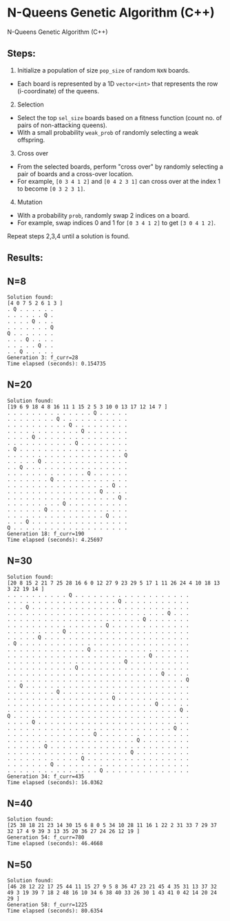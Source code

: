 # N-Queens Genetic Algorithm (C++)
N-Queens Genetic Algorithm (C++)

## Steps:
1) Initialize a population of size `pop_size` of random `N`x`N` boards.
- Each board is represented by a 1D `vector<int>` that represents the row (i-coordinate) of the queens.

2) Selection
- Select the top `sel_size` boards based on a fitness function (count no. of pairs of non-attacking queens).
- With a small probability `weak_prob` of randomly selecting a weak offspring.

3) Cross over
- From the selected boards, perform "cross over" by randomly selecting a pair of boards and a cross-over location.
- For example, `[0 3 4 1 2]` and `[0 4 2 3 1]` can cross over at the index 1 to become `[0 3 2 3 1]`.

4) Mutation

- With a probability `prob`, randomly swap 2 indices on a board.
- For example, swap indices 0 and 1 for `[0 3 4 1 2]` to get `[3 0 4 1 2]`.

Repeat steps 2,3,4 until a solution is found.

## Results:

## N=8
```
Solution found:
[4 0 7 5 2 6 1 3 ]
. Q . . . . . . 
. . . . . . Q . 
. . . . Q . . . 
. . . . . . . Q 
Q . . . . . . . 
. . . Q . . . . 
. . . . . Q . . 
. . Q . . . . . 
Generation 3: f_curr=28
Time elapsed (seconds): 0.154735
```

## N=20
```
Solution found:
[19 6 9 18 4 8 16 11 1 15 2 5 3 10 0 13 17 12 14 7 ]
. . . . . . . . . . . . . . Q . . . . . 
. . . . . . . . Q . . . . . . . . . . . 
. . . . . . . . . . Q . . . . . . . . . 
. . . . . . . . . . . . Q . . . . . . . 
. . . . Q . . . . . . . . . . . . . . . 
. . . . . . . . . . . Q . . . . . . . . 
. Q . . . . . . . . . . . . . . . . . . 
. . . . . . . . . . . . . . . . . . . Q 
. . . . . Q . . . . . . . . . . . . . . 
. . Q . . . . . . . . . . . . . . . . . 
. . . . . . . . . . . . . Q . . . . . . 
. . . . . . . Q . . . . . . . . . . . . 
. . . . . . . . . . . . . . . . . Q . . 
. . . . . . . . . . . . . . . Q . . . . 
. . . . . . . . . . . . . . . . . . Q . 
. . . . . . . . . Q . . . . . . . . . . 
. . . . . . Q . . . . . . . . . . . . . 
. . . . . . . . . . . . . . . . Q . . . 
. . . Q . . . . . . . . . . . . . . . . 
Q . . . . . . . . . . . . . . . . . . . 
Generation 18: f_curr=190
Time elapsed (seconds): 4.25697
```

## N=30
```
Solution found:
[20 8 15 2 21 7 25 28 16 6 0 12 27 9 23 29 5 17 1 11 26 24 4 10 18 13 3 22 19 14 ]
. . . . . . . . . . Q . . . . . . . . . . . . . . . . . . . 
. . . . . . . . . . . . . . . . . . Q . . . . . . . . . . . 
. . . Q . . . . . . . . . . . . . . . . . . . . . . . . . . 
. . . . . . . . . . . . . . . . . . . . . . . . . . Q . . . 
. . . . . . . . . . . . . . . . . . . . . . Q . . . . . . . 
. . . . . . . . . . . . . . . . Q . . . . . . . . . . . . . 
. . . . . . . . . Q . . . . . . . . . . . . . . . . . . . . 
. . . . . Q . . . . . . . . . . . . . . . . . . . . . . . . 
. Q . . . . . . . . . . . . . . . . . . . . . . . . . . . . 
. . . . . . . . . . . . . Q . . . . . . . . . . . . . . . . 
. . . . . . . . . . . . . . . . . . . . . . . Q . . . . . . 
. . . . . . . . . . . . . . . . . . . Q . . . . . . . . . . 
. . . . . . . . . . . Q . . . . . . . . . . . . . . . . . . 
. . . . . . . . . . . . . . . . . . . . . . . . . Q . . . . 
. . . . . . . . . . . . . . . . . . . . . . . . . . . . . Q 
. . Q . . . . . . . . . . . . . . . . . . . . . . . . . . . 
. . . . . . . . Q . . . . . . . . . . . . . . . . . . . . . 
. . . . . . . . . . . . . . . . . Q . . . . . . . . . . . . 
. . . . . . . . . . . . . . . . . . . . . . . . Q . . . . . 
. . . . . . . . . . . . . . . . . . . . . . . . . . . . Q . 
Q . . . . . . . . . . . . . . . . . . . . . . . . . . . . . 
. . . . Q . . . . . . . . . . . . . . . . . . . . . . . . . 
. . . . . . . . . . . . . . . . . . . . . . . . . . . Q . . 
. . . . . . . . . . . . . . Q . . . . . . . . . . . . . . . 
. . . . . . . . . . . . . . . . . . . . . Q . . . . . . . . 
. . . . . . Q . . . . . . . . . . . . . . . . . . . . . . . 
. . . . . . . . . . . . . . . . . . . . Q . . . . . . . . . 
. . . . . . . . . . . . Q . . . . . . . . . . . . . . . . . 
. . . . . . . Q . . . . . . . . . . . . . . . . . . . . . . 
. . . . . . . . . . . . . . . Q . . . . . . . . . . . . . . 
Generation 34: f_curr=435
Time elapsed (seconds): 16.0362
```

## N=40
```
Solution found:
[25 38 18 21 23 14 30 15 6 8 0 5 34 10 28 11 16 1 22 2 31 33 7 29 37 32 17 4 9 39 3 13 35 20 36 27 24 26 12 19 ]
Generation 54: f_curr=780
Time elapsed (seconds): 46.4668
```

## N=50
```
Solution found:
[46 28 12 22 17 25 44 11 15 27 9 5 8 36 47 23 21 45 4 35 31 13 37 32 49 3 19 39 7 18 2 48 16 10 34 6 38 40 33 26 30 1 43 41 0 42 14 20 24 29 ]
Generation 58: f_curr=1225
Time elapsed (seconds): 80.6354
```
